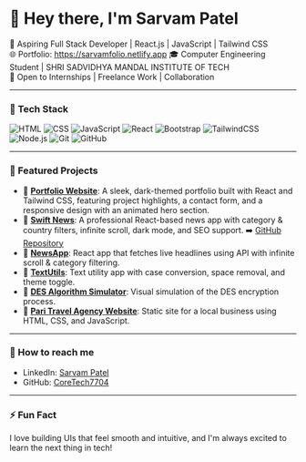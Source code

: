 # 👋 Hey there, I'm Sarvam Patel

🚀 Aspiring Full Stack Developer | React.js | JavaScript | Tailwind CSS  
🌐 Portfolio: https://sarvamfolio.netlify.app
🎓 Computer Engineering Student | SHRI SADVIDHYA MANDAL INSTITUTE OF TECH  
💼 Open to Internships | Freelance Work | Collaboration  

---

### 🔧 Tech Stack
![HTML](https://img.shields.io/badge/-HTML5-E34F26?style=flat&logo=html5&logoColor=fff)
![CSS](https://img.shields.io/badge/-CSS3-1572B6?style=flat&logo=css3)
![JavaScript](https://img.shields.io/badge/-JavaScript-F7DF1E?style=flat&logo=javascript&logoColor=black)
![React](https://img.shields.io/badge/-React-61DAFB?style=flat&logo=react)
![Bootstrap](https://img.shields.io/badge/-Bootstrap-7952B3?style=flat&logo=bootstrap&logoColor=white)
![TailwindCSS](https://img.shields.io/badge/-TailwindCSS-38B2AC?style=flat&logo=tailwind-css)
![Node.js](https://img.shields.io/badge/-Node.js-339933?style=flat&logo=node.js)
![Git](https://img.shields.io/badge/-Git-F05032?style=flat&logo=git)
![GitHub](https://img.shields.io/badge/-GitHub-181717?style=flat&logo=github)

---

### 📌 Featured Projects

- 🔗 [**Portfolio Website**](https://github.com/CoreTech7704/Portfoliosite): A sleek, dark-themed portfolio built with React and Tailwind CSS, featuring project highlights, a contact form, and a responsive design with an animated hero section.
- 🔗 [**Swift News**](https://swiftnews.netlify.app): A professional React-based news app with category & country filters, infinite scroll, dark mode, and SEO support. 
  ➡️ [GitHub Repository](https://github.com/CoreTech7704/swiftnews)
- 🔗 [**NewsApp**](https://github.com/CoreTech7704/newsapp): React app that fetches live headlines using API with infinite scroll & category filtering.
- 🔗 [**TextUtils**](https://github.com/CoreTech7704/TextUtils): Text utility app with case conversion, space removal, and theme toggle.
- 🔗 [**DES Algorithm Simulator**](https://github.com/CoreTech7704/DES_Algorithem): Visual simulation of the DES encryption process.
- 🔗 [**Pari Travel Agency Website**](https://github.com/CoreTech7704/Pari-Agency): Static site for a local business using HTML, CSS, and JavaScript.

---

### 💌 How to reach me
- LinkedIn: [Sarvam Patel](https://www.linkedin.com/in/sarvam-patel-89a414300/)
- GitHub: [CoreTech7704](https://github.com/CoreTech7704)

---

### ⚡ Fun Fact
I love building UIs that feel smooth and intuitive, and I'm always excited to learn the next thing in tech!

